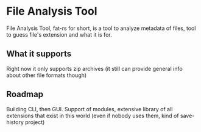 # File Analysis Tool
File Analysis Tool, fat-rs for short, is a tool to analyze metadata of files, tool to guess file's extension and what it is for.
## What it supports
Right now it only supports zip archives (it still can provide general info about other file formats though)
## Roadmap
Building CLI, then GUI.
Support of modules, extensive library of all extensions that exist in this world (even if nobody uses them, kind of save-history project)